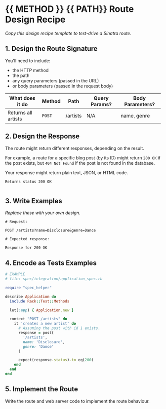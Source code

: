 # {{ METHOD }} {{ PATH}} Route Design Recipe

_Copy this design recipe template to test-drive a Sinatra route._

## 1. Design the Route Signature

You'll need to include:
  * the HTTP method
  * the path
  * any query parameters (passed in the URL)
  * or body parameters (passed in the request body)

| What does it do      | Method  | Path     | Query Params? | Body Parameters? |
| -------------------- | ------- | -------- | ------------- | ---------------- |
| Returns all artists  | `POST`  | /artists | N/A           | name, genre      |

## 2. Design the Response

The route might return different responses, depending on the result.

For example, a route for a specific blog post (by its ID) might return `200 OK` if the post exists, but `404 Not Found` if the post is not found in the database.

Your response might return plain text, JSON, or HTML code. 


```
Returns status 200 OK


```


## 3. Write Examples

_Replace these with your own design._

```
# Request:

POST /artists?name=Disclosure&genre=Dance

# Expected response:

Response for 200 OK
```


## 4. Encode as Tests Examples

```ruby
# EXAMPLE
# file: spec/integration/application_spec.rb

require "spec_helper"

describe Application do
  include Rack::Test::Methods

  let(:app) { Application.new }

  context "POST /artists" do
    it 'creates a new artist' do
      # Assuming the post with id 1 exists.
      response = post(
        '/artists',
        name: 'Disclosure',
        genre: 'Dance'
      )

      expect(response.status).to eq(200)
    end
  end
end
```

## 5. Implement the Route

Write the route and web server code to implement the route behaviour.